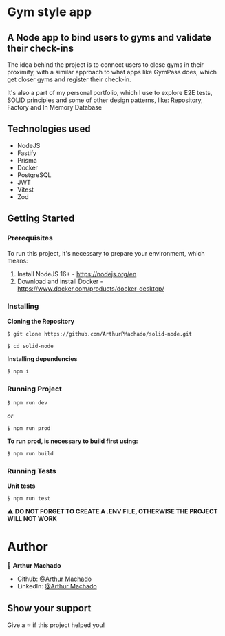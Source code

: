 
# Gym style app

## A Node app to bind users to gyms and validate their check-ins

The idea behind the project is to connect users to close gyms in their proximity,
with a similar approach to what apps like GymPass does, which get closer gyms and 
register their check-in.

It's also a part of my personal portfolio, which I use to explore E2E tests, SOLID principles
and some of other design patterns, like: Repository, Factory and In Memory Database

## Technologies used

* NodeJS
* Fastify
* Prisma
* Docker
* PostgreSQL
* JWT
* Vitest
* Zod

## Getting Started
### Prerequisites

To run this project, it's necessary to prepare your environment, which means:

1. Install NodeJS 16+ - https://nodejs.org/en
2. Download and install Docker - https://www.docker.com/products/docker-desktop/

### Installing
**Cloning the Repository**
```
$ git clone https://github.com/ArthurPMachado/solid-node.git

$ cd solid-node
```
**Installing dependencies**

```
$ npm i
```

### Running Project

```
$ npm run dev
```

_or_

```
$ npm run prod
```

**To run prod, is necessary to build first using:**

```
$ npm run build
```

### Running Tests
**Unit tests**
```
$ npm run test
```
⚠️ **DO NOT FORGET TO CREATE A .ENV FILE, OTHERWISE THE PROJECT WILL NOT WORK**

# Author

👤 **Arthur Machado**

- Github: [@Arthur Machado](https://github.com/ArthurPMachado)
- LinkedIn: [@Arthur Machado](https://linkedin.com/in/arthurpmachado)

## Show your support

Give a ⭐️ if this project helped you!
